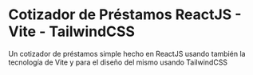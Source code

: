 # Cotizador de Préstamos ReactJS - Vite - TailwindCSS

Un cotizador de préstamos simple hecho en ReactJS usando también la tecnología de Vite y para el diseño del mismo usando TailwindCSS
